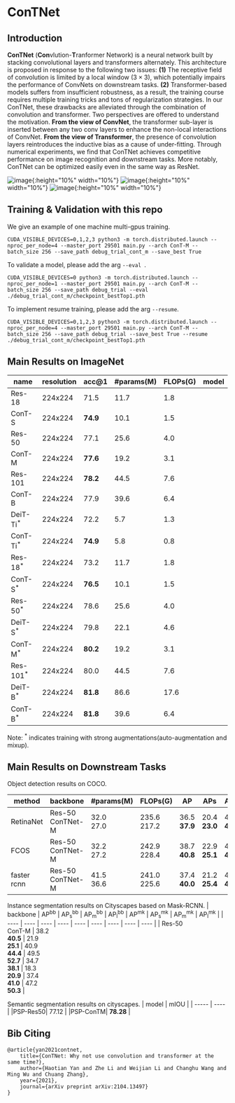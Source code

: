 # ConTNet

## Introduction

<!-- **ConTNet** (**Con**vlution-**T**ranformer Network) is proposed mainly in response to the following two issues: (1) ConvNets lack a large receptive field, limiting the performance of ConvNets on downstream tasks. (2) Transformer-based model is not robust enough and requires special training settings or hundreds of millions of images as the pretrain dataset, thereby limiting their adoption. **ConTNet** combines convolution and transformer alternately, which is very robust and can be optimized like ResNet unlike the recently-proposed transformer-based models (e.g., ViT, DeiT) that are sensitive to hyper-parameters and need many tricks when trained from scratch on a midsize dataset (e.g., ImageNet).
  -->

**ConTNet** (**Con**vlution-**T**ranformer Network) is a neural network built by stacking convolutional layers and transformers alternately. This architecture is proposed in response to the following two issues: **(1)** The receptive field of convolution is limited by a local window ($3 \times 3$), which potentially impairs the performance of ConvNets on downstream tasks. **(2)** Transformer-based models suffers from insufficient robustness, as a result, the training course requires multiple training tricks and tons of regularization strategies. In our ConTNet, these drawbacks are alleviated through the combination of convolution and transformer. Two perspectives are offered to understand the motivation. **From the view of ConvNet**, the transformer sub-layer is inserted between any two conv layers to enhance the non-local interactions of ConvNet. **From the view of Transformer**, the presence of convolution layers reintroduces the inductive bias as a cause of under-fitting. Through numerical experiments, we find that ConTNet achieves competitive performance on image recognition and downstream tasks. More notably, ConTNet can be optimized easily even in the same way as ResNet.
<!-- ![image](https://user-images.githubusercontent.com/81896692/119272384-2b904e00-bc38-11eb-87a5-193275cc8be2.png) -->
![image](https://github.com/yan-hao-tian/ConTNet/blob/main/arch2.png){:height="10%" width="10%"}
![image](https://github.com/yan-hao-tian/ConTNet/blob/main/block2.png){:height="10%" width="10%"}
![image](https://github.com/yan-hao-tian/ConTNet/blob/main/block3.png){:height="10%" width="10%"}
## Training & Validation with this repo
We give an example of one machine multi-gpus training.
```
CUDA_VISIBLE_DEVICES=0,1,2,3 python3 -m torch.distributed.launch --nproc_per_node=4 --master_port 29501 main.py --arch ConT-M --batch_size 256 --save_path debug_trial_cont_m --save_best True 
```
To validate a model, please add the arg ```--eval ```.
```
CUDA_VISIBLE_DEVICES=0 python3 -m torch.distributed.launch --nproc_per_node=1 --master_port 29501 main.py --arch ConT-M --batch_size 256 --save_path debug_trial --eval ./debug_trial_cont_m/checkpoint_bestTop1.pth
```
To implement resume training, please add the arg ```--resume```.
```
CUDA_VISIBLE_DEVICES=0,1,2,3 python3 -m torch.distributed.launch --nproc_per_node=4 --master_port 29501 main.py --arch ConT-M --batch_size 256 --save_path debug_trial --save_best True --resume ./debug_trial_cont_m/checkpoint_bestTop1.pth
```
## Main Results on ImageNet

|  name   |   resolution  |   acc@1   |   #params(M) |   FLOPs(G)   |   model   |
| ----  |   ----    |   ----    |   ----    |   ----    |   ----    |
|   Res-18  |   224x224 |  71.5     |   11.7    |   1.8 |       |
|   ConT-S  |   224x224 |  **74.9** |   10.1    |   1.5 |       |
|   Res-50  |   224x224 |  77.1     |   25.6    |   4.0 |       |
|   ConT-M  |   224x224 |  **77.6** |   19.2    |   3.1 |       |
|   Res-101 |   224x224 |  **78.2** |   44.5    |   7.6 |       |
|   ConT-B  |   224x224 |   77.9    |   39.6    |   6.4 |       |
|   DeiT-Ti<sup>*</sup>  |   224x224 |  72.2    |   5.7    |   1.3 |       |
|   ConT-Ti<sup>*</sup>  |   224x224 |  **74.9**|   5.8    |   0.8 |       |
|   Res-18<sup>*</sup>  |   224x224 |  73.2     |   11.7    |   1.8 |       |
|   ConT-S<sup>*</sup>  |   224x224 |  **76.5** |   10.1    |   1.5 |       |
|   Res-50<sup>*</sup>  |   224x224 |  78.6     |   25.6    |   4.0 |       |
|   DeiT-S<sup>*</sup>  |   224x224 |  79.8     |   22.1    |   4.6 |       |
|   ConT-M<sup>*</sup>  |   224x224 |  **80.2** |   19.2    |   3.1 |       |
|   Res-101<sup>*</sup> |   224x224 |  80.0     |   44.5    |   7.6 |       |
|   DeiT-B<sup>*</sup>  |   224x224 |  **81.8** |   86.6    |   17.6|       |
|   ConT-B<sup>*</sup>  |   224x224 |  **81.8** |   39.6    |   6.4 |       |

Note: <sup>*</sup> indicates training with strong augmentations(auto-augmentation and mixup).

## Main Results on Downstream Tasks

Object detection results on COCO.

| method  | backbone  | #params(M)  | FLOPs(G)  | AP    | AP</sup>s<sup>  | AP</sup>m<sup>  | AP</sup>l<sup>  |
| ----    | ----      | ----        | ----      | ----  | --------        | -----           | -----           |
|RetinaNet| Res-50 <br> ConTNet-M|  32.0 <br> 27.0  | 235.6 <br> 217.2  | 36.5 <br> **37.9**  | 20.4 <br> **23.0** | 40.3 <br> **40.6** | 48.1 <br> **50.4** |
| FCOS    | Res-50 <br> ConTNet-M|  32.2 <br> 27.2  | 242.9 <br> 228.4  | 38.7 <br> **40.8**  | 22.9 <br> **25.1** | 42.5 <br> **44.6** | 50.1 <br> **53.0** |
| faster rcnn | Res-50 <br> ConTNet-M|  41.5 <br> 36.6  | 241.0 <br> 225.6  | 37.4 <br> **40.0**  | 21.2 <br> **25.4** | 41.0 <br> **43.0** | 48.1 <br> **52.0** |
  
Instance segmentation results on Cityscapes based on Mask-RCNN.
| backbone  | AP<sup>bb</sup> | AP<sub>s</sub><sup>bb</sup> | AP<sub>m</sub><sup>bb</sup> | AP<sub>l</sub><sup>bb</sup> | AP<sup>mk</sup> | AP<sub>s</sub><sup>mk</sup> | AP<sub>m</sub><sup>mk</sup> | AP<sub>l</sub><sup>mk</sup> |
| ----      | ----    | ----  | ----  | ----  | ----  | ----  | ----  | ----  |
| Res-50 <br> ConT-M  | 38.2 <br> **40.5**  | 21.9 <br> **25.1**  | 40.9 <br> **44.4** | 49.5 <br> **52.7** | 34.7 <br> **38.1** | 18.3 <br> **20.9** | 37.4 <br> **41.0** | 47.2 <br> **50.3** |

Semantic segmentation results on cityscapes.
| model | mIOU  |
| ----- | ----  |
|PSP-Res50| 77.12 |
|PSP-ConTM| **78.28** |

## Bib Citing 
```
@article{yan2021contnet,
    title={ConTNet: Why not use convolution and transformer at the same time?},
    author={Haotian Yan and Zhe Li and Weijian Li and Changhu Wang and Ming Wu and Chuang Zhang},
    year={2021},
    journal={arXiv preprint arXiv:2104.13497}
}
```
